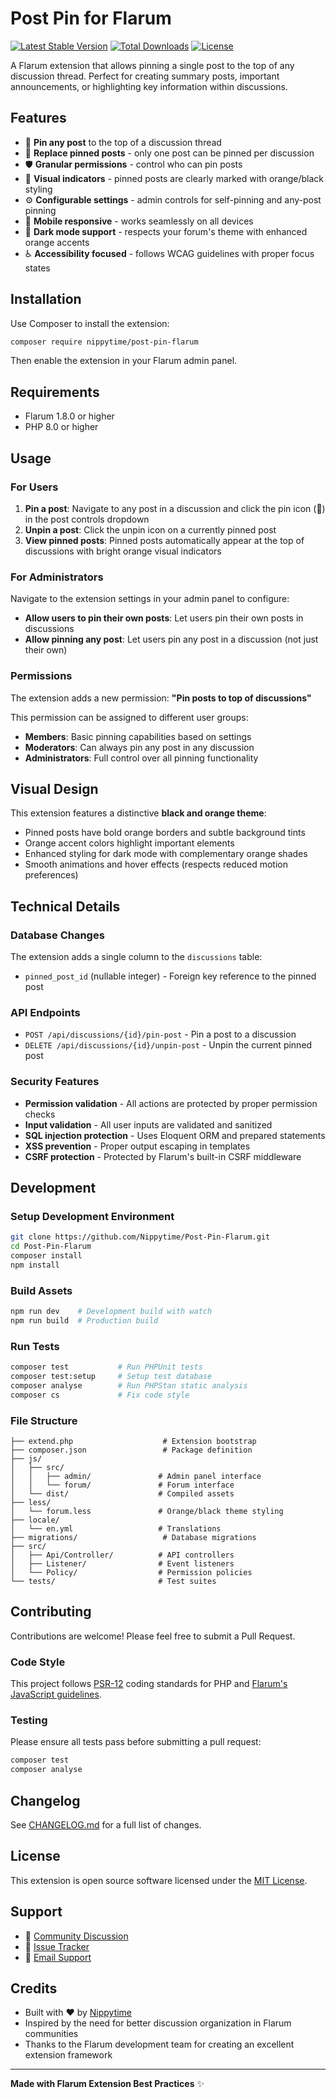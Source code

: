 # Post Pin for Flarum

[![Latest Stable Version](https://poser.pugx.org/nippytime/post-pin-flarum/v/stable)](https://packagist.org/packages/nippytime/post-pin-flarum)
[![Total Downloads](https://poser.pugx.org/nippytime/post-pin-flarum/downloads)](https://packagist.org/packages/nippytime/post-pin-flarum)
[![License](https://poser.pugx.org/nippytime/post-pin-flarum/license)](https://packagist.org/packages/nippytime/post-pin-flarum)

A Flarum extension that allows pinning a single post to the top of any discussion thread. Perfect for creating summary posts, important announcements, or highlighting key information within discussions.

## Features

- 📌 **Pin any post** to the top of a discussion thread
- 🔄 **Replace pinned posts** - only one post can be pinned per discussion
- 🛡️ **Granular permissions** - control who can pin posts
- 🎨 **Visual indicators** - pinned posts are clearly marked with orange/black styling
- ⚙️ **Configurable settings** - admin controls for self-pinning and any-post pinning
- 📱 **Mobile responsive** - works seamlessly on all devices
- 🌙 **Dark mode support** - respects your forum's theme with enhanced orange accents
- ♿ **Accessibility focused** - follows WCAG guidelines with proper focus states

## Installation

Use Composer to install the extension:

```bash
composer require nippytime/post-pin-flarum
```

Then enable the extension in your Flarum admin panel.

## Requirements

- Flarum 1.8.0 or higher
- PHP 8.0 or higher

## Usage

### For Users

1. **Pin a post**: Navigate to any post in a discussion and click the pin icon (📌) in the post controls dropdown
2. **Unpin a post**: Click the unpin icon on a currently pinned post
3. **View pinned posts**: Pinned posts automatically appear at the top of discussions with bright orange visual indicators

### For Administrators

Navigate to the extension settings in your admin panel to configure:

- **Allow users to pin their own posts**: Let users pin their own posts in discussions
- **Allow pinning any post**: Let users pin any post in a discussion (not just their own)

### Permissions

The extension adds a new permission: **"Pin posts to top of discussions"**

This permission can be assigned to different user groups:
- **Members**: Basic pinning capabilities based on settings
- **Moderators**: Can always pin any post in any discussion
- **Administrators**: Full control over all pinning functionality

## Visual Design

This extension features a distinctive **black and orange theme**:
- Pinned posts have bold orange borders and subtle background tints
- Orange accent colors highlight important elements
- Enhanced styling for dark mode with complementary orange shades
- Smooth animations and hover effects (respects reduced motion preferences)

## Technical Details

### Database Changes

The extension adds a single column to the `discussions` table:
- `pinned_post_id` (nullable integer) - Foreign key reference to the pinned post

### API Endpoints

- `POST /api/discussions/{id}/pin-post` - Pin a post to a discussion
- `DELETE /api/discussions/{id}/unpin-post` - Unpin the current pinned post

### Security Features

- **Permission validation** - All actions are protected by proper permission checks
- **Input validation** - All user inputs are validated and sanitized
- **SQL injection protection** - Uses Eloquent ORM and prepared statements
- **XSS prevention** - Proper output escaping in templates
- **CSRF protection** - Protected by Flarum's built-in CSRF middleware

## Development

### Setup Development Environment

```bash
git clone https://github.com/Nippytime/Post-Pin-Flarum.git
cd Post-Pin-Flarum
composer install
npm install
```

### Build Assets

```bash
npm run dev    # Development build with watch
npm run build  # Production build
```

### Run Tests

```bash
composer test           # Run PHPUnit tests
composer test:setup     # Setup test database
composer analyse        # Run PHPStan static analysis
composer cs             # Fix code style
```

### File Structure

```
├── extend.php                    # Extension bootstrap
├── composer.json                 # Package definition
├── js/
│   ├── src/
│   │   ├── admin/               # Admin panel interface
│   │   └── forum/               # Forum interface
│   └── dist/                    # Compiled assets
├── less/
│   └── forum.less               # Orange/black theme styling
├── locale/
│   └── en.yml                   # Translations
├── migrations/                   # Database migrations
├── src/
│   ├── Api/Controller/          # API controllers
│   ├── Listener/                # Event listeners
│   └── Policy/                  # Permission policies
└── tests/                       # Test suites
```

## Contributing

Contributions are welcome! Please feel free to submit a Pull Request.

### Code Style

This project follows [PSR-12](https://www.php-fig.org/psr/psr-12/) coding standards for PHP and [Flarum's JavaScript guidelines](https://docs.flarum.org/extend/frontend/#javascript-code-style).

### Testing

Please ensure all tests pass before submitting a pull request:

```bash
composer test
composer analyse
```

## Changelog

See [CHANGELOG.md](CHANGELOG.md) for a full list of changes.

## License

This extension is open source software licensed under the [MIT License](LICENSE).

## Support

- 💬 [Community Discussion](https://discuss.flarum.org/t/post-pin-extension)
- 🐛 [Issue Tracker](https://github.com/Nippytime/Post-Pin-Flarum/issues)
- 📧 [Email Support](mailto:feralnub@gmail.com)

## Credits

- Built with ❤️ by [Nippytime](https://github.com/Nippytime)
- Inspired by the need for better discussion organization in Flarum communities
- Thanks to the Flarum development team for creating an excellent extension framework

---

**Made with Flarum Extension Best Practices** ✨
